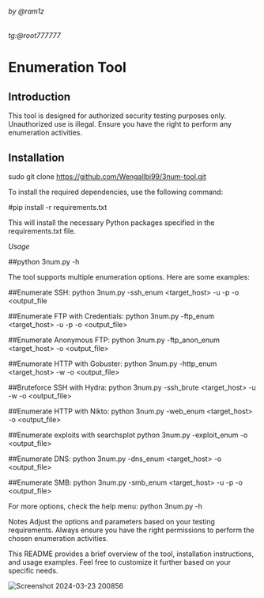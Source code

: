 ######   by @ram1z  #########
######   tg:@root777777 ######



# Enumeration Tool

## Introduction
This tool is designed for authorized security testing purposes only. Unauthorized use is illegal. Ensure you have the right to perform any enumeration activities.

## Installation
sudo git clone https://github.com/Wengallbi99/3num-tool.git

To install the required dependencies, use the following command:

#pip install -r requirements.txt

This will install the necessary Python packages specified in the requirements.txt file.




*Usage*

##python 3num.py -h

The tool supports multiple enumeration options. Here are some examples:

##Enumerate SSH:
python 3num.py -ssh_enum <target_host> -u <username> -p <password> -o <output_file

##Enumerate FTP with Credentials:
python 3num.py -ftp_enum <target_host> -u <username> -p <password> -o <output_file>

##Enumerate Anonymous FTP:
python 3num.py -ftp_anon_enum <target_host> -o <output_file>

##Enumerate HTTP with Gobuster:
python 3num.py -http_enum <target_host> -w <wordlist> -o <output_file>

##Bruteforce SSH with Hydra:
python 3num.py -ssh_brute <target_host> -u <username> -w <wordlist> -o <output_file>

##Enumerate HTTP with Nikto:
python 3num.py -web_enum <target_host> -o <output_file>

##Enumerate exploits with searchsplot
python 3num.py -exploit_enum <target> -o <output_file>

##Enumerate DNS:
python 3num.py -dns_enum <target_host> -o <output_file>

##Enumerate SMB:
python 3num.py -smb_enum <target_host> -u <username> -p <password> -o <output_file>


For more options, check the help menu:
python 3num.py -h


Notes
Adjust the options and parameters based on your testing requirements.
Always ensure you have the right permissions to perform the chosen enumeration activities.


This README provides a brief overview of the tool, installation instructions, and usage examples. Feel free to customize it further based on your specific needs.


![Screenshot 2024-03-23 200856](https://github.com/Wengallbi99/3num-tool/assets/161370632/bd042a55-74b3-4c72-95ee-c918a4af49e2)
